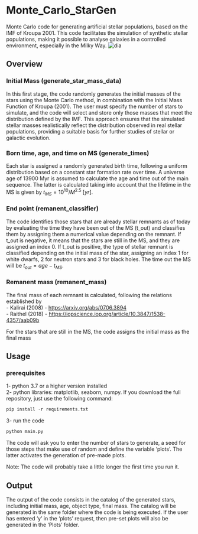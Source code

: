 # Monte_Carlo_StarGen
Monte Carlo code for generating artificial stellar populations, based on the IMF of Kroupa 2001. This code facilitates the simulation of synthetic stellar populations, making it possible to analyse galaxies in a controlled environment, especially in the Milky Way.
![dia](https://github.com/user-attachments/assets/2c5216d1-9b87-41a2-8928-5637f24bd43b)

## Overview

### Initial Mass (generate_star_mass_data)
In this first stage, the code randomly generates the initial masses of the stars using the Monte Carlo method, in combination with the Initial Mass Function of Kroupa (2001). The user must specify the number of stars to simulate, and the code will select and store only those masses that meet the distribution defined by the IMF. This approach ensures that the simulated stellar masses realistically reflect the distribution observed in real stellar populations, providing a suitable basis for further studies of stellar or galactic evolution.

### Born time, age, and time on MS (generate_times)
Each star is assigned a randomly generated birth time, following a uniform distribution based on a constant star formation rate over time. A universe age of 13900 Myr is assumed to calculate the age and time out of the main sequence. The latter is calculated taking into account that the lifetime in the MS is given by $t_{MS} = 10^{10} / M^{2.5} ~[yr]$.

### End point (remanent_classifier) 
The code identifies those stars that are already stellar remnants as of today by evaluating the time they have been out of the MS (t_out) and classifies them by assigning them a numerical value depending on the remnant. If t_out is negative, it means that the stars are still in the MS, and they are assigned an index 0. If t_out is positive, the type of stellar remnant is classified depending on the initial mass of the star, assigning an index 1 for white dwarfs, 2 for neutron stars and 3 for black holes. The time out the MS will be $t_{out} = age - t_{MS}$.

### Remanent mass (remanent_mass) 
The final mass of each remnant is calculated, following the relations established by   
    - Kalirai (2008) - https://arxiv.org/abs/0706.3894   
    - Raithel (2018) - https://iopscience.iop.org/article/10.3847/1538-4357/aab09b   

For the stars that are still in the MS, the code assigns the initial mass as the final mass

## Usage
### prerequisites
1- python 3.7 or a higher version installed   
2- python libraries: matplotlib, seaborn, numpy. If you download the full repository, just use the following command:   
```python
pip install -r requirements.txt
```
3- run the code   
```python
python main.py
```
The code will ask you to enter the number of stars to generate, a seed for those steps that make use of random and define the variable ‘plots’. The latter activates the generation of pre-made plots.   

Note: The code will probably take a little longer the first time you run it.

## Output
The output of the code consists in the catalog of the generated stars, including initial mass, age, object type, final mass. The catalog will be generated in the same folder where the code is being executed. If the user has entered ‘y’ in the ‘plots’ request, then pre-set plots will also be generated in the ‘Plots’ folder.


